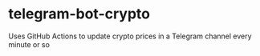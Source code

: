 # telegram-bot-crypto
Uses GitHub Actions to update crypto prices in a Telegram channel every minute or so
